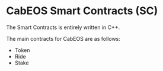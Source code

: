# CabEOS Smart Contracts (SC)

The Smart Contracts is entirely written in C++.

The main contracts for CabEOS are as follows:

* Token
* Ride
* Stake